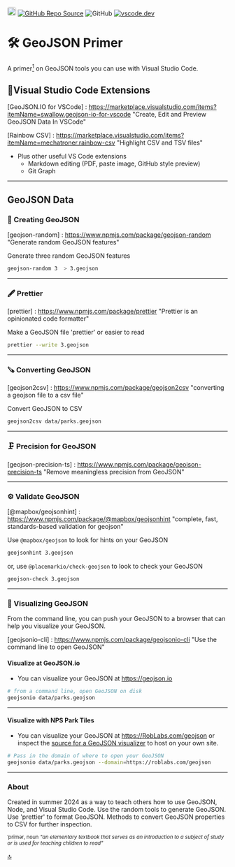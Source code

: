 <a href="https://roblabs.com"><img src="https://avatars.githubusercontent.com/u/118112" style="border-radius:4px" width="20" /></a>
<a href="https://github.com/roblabs/geojson-primer"><img src="https://img.shields.io/github/stars/roblabs/geojson-primer?label=Source&amp;style=social" alt="GitHub Repo Source" /></a>
<img src="https://img.shields.io/github/license/roblabs/geojson-primer" alt="GitHub" />
[![vscode.dev](https://img.shields.io/badge/VSCode-.dev-blue)][vscode.dev]

# 🛠️ GeoJSON Primer 

A primer[<sup>1</sup>](#about) on GeoJSON tools you can use with Visual Studio Code.

## 🔨Visual Studio Code Extensions

[GeoJSON.IO for VSCode] : <https://marketplace.visualstudio.com/items?itemName=swallow.geojson-io-for-vscode> "Create, Edit and Preview GeoJSON Data In VSCode"

[Rainbow CSV] : <https://marketplace.visualstudio.com/items?itemName=mechatroner.rainbow-csv> "Highlight CSV and TSV files"
* Plus other useful VS Code extensions
    * Markdown editing (PDF, paste image, GitHub style preview)
    * Git Graph

---

## GeoJSON Data

### 🔧 Creating GeoJSON

[geojson-random] : <https://www.npmjs.com/package/geojson-random> "Generate random GeoJSON features"

Generate three random GeoJSON features

```bash
geojson-random 3  > 3.geojson
```

---

### 🖋️ Prettier

[prettier] : <https://www.npmjs.com/package/prettier> "Prettier is an opinionated code formatter"

Make a GeoJSON file 'prettier' or easier to read

```bash
prettier --write 3.geojson
```

---

### 🪚 Converting GeoJSON

[geojson2csv] : <https://www.npmjs.com/package/geojson2csv> "converting a geojson file to a csv file"

Convert GeoJSON to CSV

```bash
geojson2csv data/parks.geojson
```

---

### 🗜️ Precision for GeoJSON

[geojson-precision-ts] : <https://www.npmjs.com/package/geojson-precision-ts> "Remove meaningless precision from GeoJSON"

---

### ⚙️ Validate GeoJSON

[@mapbox/geojsonhint] : <https://www.npmjs.com/package/@mapbox/geojsonhint> "complete, fast, standards-based validation for geojson"

Use `@mapbox/geojson` to look for hints on your GeoJSON

```bash
geojsonhint 3.geojson
```

or, use `@placemarkio/check-geojson` to look to check your GeoJSON

```bash
geojson-check 3.geojson
```

---

### 🔬 Visualizing GeoJSON

From the command line, you can push your GeoJSON to a browser that can help you visualize your GeoJSON.

[geojsonio-cli] : <https://www.npmjs.com/package/geojsonio-cli> "Use the command line to open GeoJSON"

#### Visualize at GeoJSON.io

* You can visualize your GeoJSON at <https://geojson.io>

```bash
# from a command line, open GeoJSON on disk
geojsonio data/parks.geojson
```

---

#### Visualize with NPS Park Tiles

* You can visualize your GeoJSON at <https://RobLabs.com/geojson> or inspect the [source for a GeoJSON visualizer](https://github.com/roblabs/geojson) to host on your own site.

```bash
# Pass in the domain of where to open your GeoJSON
geojsonio data/parks.geojson --domain=https://roblabs.com/geojson
```

---

<!-- Markdown Relative Links --> 
[vscode.dev]: <https://vscode.dev/github/roblabs/geojson-primer> "A lightweight version of VS Code running fully in the browser"


### About

Created in summer 2024 as a way to teach others how to use GeoJSON, Node, and Visual Studio Code.  Use the random tools to generate GeoJSON.  Use 'prettier' to format GeoJSON.  Methods to convert GeoJSON properties to CSV for further inspection.

<small>
ˈprimər, noun  <i>"an elementary textbook that serves as an introduction to a subject of study or is used for teaching children to read"</i>
</small>

[🔝](#geojson-data)
